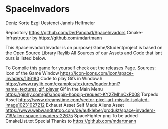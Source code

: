 # SpaceInvadors
Deniz Korte
Ezgi Uestenci 
Jannis Helfmeier

Repository https://github.com/DerPandaa1/SpaceInvadors
Cmake-Infrastructur by https://github.com/mdartmann

This Spaceinvador(Invador is on purpose) Game/Studentproject is based on the Open Source Library Raylib
All Sources of our Assets and Code that isnt ours is listed below.

To Compile this game for yourself check out the releases Page.
Sources:
Icon of the Game Window         https://icon-icons.com/icon/space-invaders/136180
Code to play Gifs in Window.h 	https://www.raylib.com/examples/textures/loader.html?name=textures_gif_player
Gif in the Main Menu         	  https://giphy.com/gifs/hoppip-hoppip-request-KY2ZMhnCxP008
Torpedo Asset		  	            https://www.dreamstime.com/vector-pixel-art-missile-isolated-image10231027212
Exhaust	Asset  			            Self Made
Aliens Asset			              https://www.webwandtattoo.com/de/aufkleber/produkt/space-invaders-719/alien-space-invaders-22675
SpaceFighter.png		            To be added
CmakeList.txt                   Special Thanks to https://github.com/mdartmann



